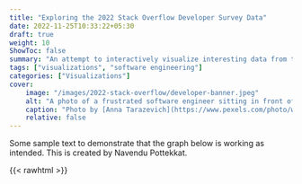 ```yaml
---
title: "Exploring the 2022 Stack Overflow Developer Survey Data"
date: 2022-11-25T10:33:22+05:30
draft: true
weight: 10
ShowToc: false
summary: "An attempt to interactively visualize interesting data from the 2022 Stack Overflow Developer Survey."
tags: ["visualizations", "software engineering"]
categories: ["Visualizations"]
cover:
    image: "/images/2022-stack-overflow/developer-banner.jpeg"
    alt: "A photo of a frustrated software engineer sitting in front of a laptop."
    caption: "Photo by [Anna Tarazevich](https://www.pexels.com/photo/woman-in-white-spaghetti-strap-top-and-blue-shorts-sitting-on-floor-feeling-exhausted-6173669/)"
    relative: false
---
```


Some sample text to demonstrate that the graph below is working as intended. This is created by Navendu Pottekkat.

{{< rawhtml >}}
<div>                        <script type="text/javascript">window.PlotlyConfig = {MathJaxConfig: 'local'};</script>
        <script src="https://cdn.plot.ly/plotly-2.8.3.min.js"></script>                <div id="45afa9fd-9a13-49c6-aac7-d0c79fc904c0" class="plotly-graph-div" style="height:100%; width:100%;"></div>            <script type="text/javascript">                                    window.PLOTLYENV=window.PLOTLYENV || {};                                    if (document.getElementById("45afa9fd-9a13-49c6-aac7-d0c79fc904c0")) {                    Plotly.newPlot(                        "45afa9fd-9a13-49c6-aac7-d0c79fc904c0",                        [{"alignmentgroup":"True","legendgroup":"Man","marker":{"color":"#636efa","pattern":{"shape":""}},"name":"Man","offsetgroup":"Man","orientation":"v","showlegend":true,"textposition":"outside","x":["Australia","Brazil","Canada","France","Germany","India","Italy","Netherlands","Poland","Russia","Spain","Turkey","UK","USA"],"xaxis":"x","y":[1299,1933,2188,2108,4925,5995,1406,1405,1626,1127,1380,948,3718,11705],"yaxis":"y","type":"bar"},{"alignmentgroup":"True","legendgroup":"Woman","marker":{"color":"#EF553B","pattern":{"shape":""}},"name":"Woman","offsetgroup":"Woman","orientation":"v","showlegend":true,"textposition":"outside","x":["Australia","Brazil","Canada","France","Germany","India","Italy","Netherlands","Poland","Russia","Spain","Turkey","UK","USA"],"xaxis":"x","y":[71,106,130,85,187,347,51,80,55,48,74,39,203,812],"yaxis":"y","type":"bar"},{"alignmentgroup":"True","legendgroup":"Other/No answer","marker":{"color":"#00cc96","pattern":{"shape":""}},"name":"Other/No answer","offsetgroup":"Other/No answer","orientation":"v","showlegend":true,"textposition":"outside","x":["Australia","Brazil","Canada","France","Germany","India","Italy","Netherlands","Poland","Russia","Spain","Turkey","UK","USA"],"xaxis":"x","y":[26,17,59,39,98,121,19,26,11,14,15,9,83,274],"yaxis":"y","type":"bar"}],                        {"template":{"data":{"bar":[{"error_x":{"color":"#f2f5fa"},"error_y":{"color":"#f2f5fa"},"marker":{"line":{"color":"rgb(17,17,17)","width":0.5},"pattern":{"fillmode":"overlay","size":10,"solidity":0.2}},"type":"bar"}],"barpolar":[{"marker":{"line":{"color":"rgb(17,17,17)","width":0.5},"pattern":{"fillmode":"overlay","size":10,"solidity":0.2}},"type":"barpolar"}],"carpet":[{"aaxis":{"endlinecolor":"#A2B1C6","gridcolor":"#506784","linecolor":"#506784","minorgridcolor":"#506784","startlinecolor":"#A2B1C6"},"baxis":{"endlinecolor":"#A2B1C6","gridcolor":"#506784","linecolor":"#506784","minorgridcolor":"#506784","startlinecolor":"#A2B1C6"},"type":"carpet"}],"choropleth":[{"colorbar":{"outlinewidth":0,"ticks":""},"type":"choropleth"}],"contour":[{"colorbar":{"outlinewidth":0,"ticks":""},"colorscale":[[0.0,"#0d0887"],[0.1111111111111111,"#46039f"],[0.2222222222222222,"#7201a8"],[0.3333333333333333,"#9c179e"],[0.4444444444444444,"#bd3786"],[0.5555555555555556,"#d8576b"],[0.6666666666666666,"#ed7953"],[0.7777777777777778,"#fb9f3a"],[0.8888888888888888,"#fdca26"],[1.0,"#f0f921"]],"type":"contour"}],"contourcarpet":[{"colorbar":{"outlinewidth":0,"ticks":""},"type":"contourcarpet"}],"heatmap":[{"colorbar":{"outlinewidth":0,"ticks":""},"colorscale":[[0.0,"#0d0887"],[0.1111111111111111,"#46039f"],[0.2222222222222222,"#7201a8"],[0.3333333333333333,"#9c179e"],[0.4444444444444444,"#bd3786"],[0.5555555555555556,"#d8576b"],[0.6666666666666666,"#ed7953"],[0.7777777777777778,"#fb9f3a"],[0.8888888888888888,"#fdca26"],[1.0,"#f0f921"]],"type":"heatmap"}],"heatmapgl":[{"colorbar":{"outlinewidth":0,"ticks":""},"colorscale":[[0.0,"#0d0887"],[0.1111111111111111,"#46039f"],[0.2222222222222222,"#7201a8"],[0.3333333333333333,"#9c179e"],[0.4444444444444444,"#bd3786"],[0.5555555555555556,"#d8576b"],[0.6666666666666666,"#ed7953"],[0.7777777777777778,"#fb9f3a"],[0.8888888888888888,"#fdca26"],[1.0,"#f0f921"]],"type":"heatmapgl"}],"histogram":[{"marker":{"pattern":{"fillmode":"overlay","size":10,"solidity":0.2}},"type":"histogram"}],"histogram2d":[{"colorbar":{"outlinewidth":0,"ticks":""},"colorscale":[[0.0,"#0d0887"],[0.1111111111111111,"#46039f"],[0.2222222222222222,"#7201a8"],[0.3333333333333333,"#9c179e"],[0.4444444444444444,"#bd3786"],[0.5555555555555556,"#d8576b"],[0.6666666666666666,"#ed7953"],[0.7777777777777778,"#fb9f3a"],[0.8888888888888888,"#fdca26"],[1.0,"#f0f921"]],"type":"histogram2d"}],"histogram2dcontour":[{"colorbar":{"outlinewidth":0,"ticks":""},"colorscale":[[0.0,"#0d0887"],[0.1111111111111111,"#46039f"],[0.2222222222222222,"#7201a8"],[0.3333333333333333,"#9c179e"],[0.4444444444444444,"#bd3786"],[0.5555555555555556,"#d8576b"],[0.6666666666666666,"#ed7953"],[0.7777777777777778,"#fb9f3a"],[0.8888888888888888,"#fdca26"],[1.0,"#f0f921"]],"type":"histogram2dcontour"}],"mesh3d":[{"colorbar":{"outlinewidth":0,"ticks":""},"type":"mesh3d"}],"parcoords":[{"line":{"colorbar":{"outlinewidth":0,"ticks":""}},"type":"parcoords"}],"pie":[{"automargin":true,"type":"pie"}],"scatter":[{"marker":{"line":{"color":"#283442"}},"type":"scatter"}],"scatter3d":[{"line":{"colorbar":{"outlinewidth":0,"ticks":""}},"marker":{"colorbar":{"outlinewidth":0,"ticks":""}},"type":"scatter3d"}],"scattercarpet":[{"marker":{"colorbar":{"outlinewidth":0,"ticks":""}},"type":"scattercarpet"}],"scattergeo":[{"marker":{"colorbar":{"outlinewidth":0,"ticks":""}},"type":"scattergeo"}],"scattergl":[{"marker":{"line":{"color":"#283442"}},"type":"scattergl"}],"scattermapbox":[{"marker":{"colorbar":{"outlinewidth":0,"ticks":""}},"type":"scattermapbox"}],"scatterpolar":[{"marker":{"colorbar":{"outlinewidth":0,"ticks":""}},"type":"scatterpolar"}],"scatterpolargl":[{"marker":{"colorbar":{"outlinewidth":0,"ticks":""}},"type":"scatterpolargl"}],"scatterternary":[{"marker":{"colorbar":{"outlinewidth":0,"ticks":""}},"type":"scatterternary"}],"surface":[{"colorbar":{"outlinewidth":0,"ticks":""},"colorscale":[[0.0,"#0d0887"],[0.1111111111111111,"#46039f"],[0.2222222222222222,"#7201a8"],[0.3333333333333333,"#9c179e"],[0.4444444444444444,"#bd3786"],[0.5555555555555556,"#d8576b"],[0.6666666666666666,"#ed7953"],[0.7777777777777778,"#fb9f3a"],[0.8888888888888888,"#fdca26"],[1.0,"#f0f921"]],"type":"surface"}],"table":[{"cells":{"fill":{"color":"#506784"},"line":{"color":"rgb(17,17,17)"}},"header":{"fill":{"color":"#2a3f5f"},"line":{"color":"rgb(17,17,17)"}},"type":"table"}]},"layout":{"annotationdefaults":{"arrowcolor":"#f2f5fa","arrowhead":0,"arrowwidth":1},"autotypenumbers":"strict","coloraxis":{"colorbar":{"outlinewidth":0,"ticks":""}},"colorscale":{"diverging":[[0,"#8e0152"],[0.1,"#c51b7d"],[0.2,"#de77ae"],[0.3,"#f1b6da"],[0.4,"#fde0ef"],[0.5,"#f7f7f7"],[0.6,"#e6f5d0"],[0.7,"#b8e186"],[0.8,"#7fbc41"],[0.9,"#4d9221"],[1,"#276419"]],"sequential":[[0.0,"#0d0887"],[0.1111111111111111,"#46039f"],[0.2222222222222222,"#7201a8"],[0.3333333333333333,"#9c179e"],[0.4444444444444444,"#bd3786"],[0.5555555555555556,"#d8576b"],[0.6666666666666666,"#ed7953"],[0.7777777777777778,"#fb9f3a"],[0.8888888888888888,"#fdca26"],[1.0,"#f0f921"]],"sequentialminus":[[0.0,"#0d0887"],[0.1111111111111111,"#46039f"],[0.2222222222222222,"#7201a8"],[0.3333333333333333,"#9c179e"],[0.4444444444444444,"#bd3786"],[0.5555555555555556,"#d8576b"],[0.6666666666666666,"#ed7953"],[0.7777777777777778,"#fb9f3a"],[0.8888888888888888,"#fdca26"],[1.0,"#f0f921"]]},"colorway":["#636efa","#EF553B","#00cc96","#ab63fa","#FFA15A","#19d3f3","#FF6692","#B6E880","#FF97FF","#FECB52"],"font":{"color":"#f2f5fa"},"geo":{"bgcolor":"rgb(17,17,17)","lakecolor":"rgb(17,17,17)","landcolor":"rgb(17,17,17)","showlakes":true,"showland":true,"subunitcolor":"#506784"},"hoverlabel":{"align":"left"},"hovermode":"closest","mapbox":{"style":"dark"},"paper_bgcolor":"rgb(17,17,17)","plot_bgcolor":"rgb(17,17,17)","polar":{"angularaxis":{"gridcolor":"#506784","linecolor":"#506784","ticks":""},"bgcolor":"rgb(17,17,17)","radialaxis":{"gridcolor":"#506784","linecolor":"#506784","ticks":""}},"scene":{"xaxis":{"backgroundcolor":"rgb(17,17,17)","gridcolor":"#506784","gridwidth":2,"linecolor":"#506784","showbackground":true,"ticks":"","zerolinecolor":"#C8D4E3"},"yaxis":{"backgroundcolor":"rgb(17,17,17)","gridcolor":"#506784","gridwidth":2,"linecolor":"#506784","showbackground":true,"ticks":"","zerolinecolor":"#C8D4E3"},"zaxis":{"backgroundcolor":"rgb(17,17,17)","gridcolor":"#506784","gridwidth":2,"linecolor":"#506784","showbackground":true,"ticks":"","zerolinecolor":"#C8D4E3"}},"shapedefaults":{"line":{"color":"#f2f5fa"}},"sliderdefaults":{"bgcolor":"#C8D4E3","bordercolor":"rgb(17,17,17)","borderwidth":1,"tickwidth":0},"ternary":{"aaxis":{"gridcolor":"#506784","linecolor":"#506784","ticks":""},"baxis":{"gridcolor":"#506784","linecolor":"#506784","ticks":""},"bgcolor":"rgb(17,17,17)","caxis":{"gridcolor":"#506784","linecolor":"#506784","ticks":""}},"title":{"x":0.05},"updatemenudefaults":{"bgcolor":"#506784","borderwidth":0},"xaxis":{"automargin":true,"gridcolor":"#283442","linecolor":"#506784","ticks":"","title":{"standoff":15},"zerolinecolor":"#283442","zerolinewidth":2},"yaxis":{"automargin":true,"gridcolor":"#283442","linecolor":"#506784","ticks":"","title":{"standoff":15},"zerolinecolor":"#283442","zerolinewidth":2}}},"xaxis":{"anchor":"y","domain":[0.0,1.0],"title":{"text":""},"tickangle":-45,"categoryorder":"total descending"},"yaxis":{"anchor":"x","domain":[0.0,1.0],"title":{"text":""}},"legend":{"title":{"text":""},"tracegroupgap":0,"itemclick":false,"itemdoubleclick":false,"yanchor":"top","y":0.9,"xanchor":"left","x":0.75},"title":{"text":"Where are the developers from?","x":0.5},"barmode":"stack","font":{"family":"-apple-system, BlinkMacSystemFont, 'Segoe UI', Roboto, Oxygen, Ubuntu, Cantarell, 'Open Sans', 'Helvetica Neue', sans-serif"},"hovermode":"x","annotations":[{"showarrow":false,"text":"1396","x":"Australia","y":1396,"yanchor":"bottom"},{"showarrow":false,"text":"2056","x":"Brazil","y":2056,"yanchor":"bottom"},{"showarrow":false,"text":"2377","x":"Canada","y":2377,"yanchor":"bottom"},{"showarrow":false,"text":"2232","x":"France","y":2232,"yanchor":"bottom"},{"showarrow":false,"text":"5210","x":"Germany","y":5210,"yanchor":"bottom"},{"showarrow":false,"text":"6463","x":"India","y":6463,"yanchor":"bottom"},{"showarrow":false,"text":"1476","x":"Italy","y":1476,"yanchor":"bottom"},{"showarrow":false,"text":"1511","x":"Netherlands","y":1511,"yanchor":"bottom"},{"showarrow":false,"text":"1692","x":"Poland","y":1692,"yanchor":"bottom"},{"showarrow":false,"text":"1189","x":"Russia","y":1189,"yanchor":"bottom"},{"showarrow":false,"text":"1469","x":"Spain","y":1469,"yanchor":"bottom"},{"showarrow":false,"text":"996","x":"Turkey","y":996,"yanchor":"bottom"},{"showarrow":false,"text":"4004","x":"UK","y":4004,"yanchor":"bottom"},{"showarrow":false,"text":"12791","x":"USA","y":12791,"yanchor":"bottom"}]},                        {"displaylogo": false, "responsive": true}                    )                };                            </script>        </div>
{{< /rawhtml >}}

Some sample text to demonstrate that the graph below is working as intended. This is created by Navendu Pottekkat.
